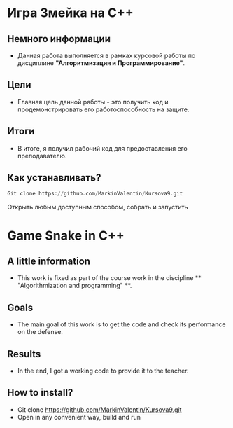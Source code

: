 # Игра Змейка на C++
## Немного информации
+ Данная работа выполняется в рамках курсовой работы по дисциплине **"Алгоритмизация и Программирование"**.

## Цели
+ Главная цель данной работы - это получить код и продемонстрировать его работоспособность на защите.

## Итоги
+ В итоге, я получил рабочий код для предоставления его преподавателю.

## Как устанавливать?

```python
Git clone https://github.com/MarkinValentin/Kursova9.git 
```
Открыть любым доступным способом, собрать и запустить

# Game Snake in C++
## A little information
+ This work is fixed as part of the course work in the discipline ** "Algorithmization and programming" **.

## Goals
+ The main goal of this work is to get the code and check its performance on the defense.

## Results
+ In the end, I got a working code to provide it to the teacher.

## How to install?
+ Git clone https://github.com/MarkinValentin/Kursova9.git
+ Open in any convenient way, build and run
